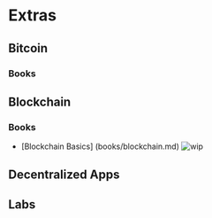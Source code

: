 # Extras

## Bitcoin

### Books

## Blockchain

### Books
* [Blockchain Basics] (books/blockchain.md)
![wip](https://img.shields.io/badge/wip-50%25-yellow.svg) 

## Decentralized Apps

## Labs